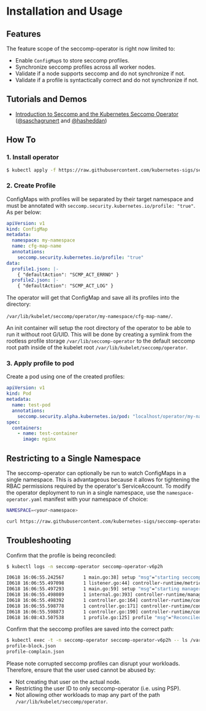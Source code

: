 # Installation and Usage

## Features

The feature scope of the seccomp-operator is right now limited to:

- Enable `ConfigMap`s to store seccomp profiles.
- Synchronize seccomp profiles across all worker nodes.
- Validate if a node supports seccomp and do not synchronize if not.
- Validate if a profile is syntactically correct and do not synchronize if not.


## Tutorials and Demos

- [Introduction to Seccomp and the Kubernetes Seccomp Operator](https://youtu.be/exg_zrg16SI)
  ([@saschagrunert](https://github.com/saschagrunert) and [@hasheddan](https://github.com/hasheddan))

## How To

### 1. Install operator

```sh
$ kubectl apply -f https://raw.githubusercontent.com/kubernetes-sigs/seccomp-operator/master/deploy/operator.yaml
```

### 2. Create Profile

ConfigMaps with profiles will be separated by their target namespace and must be
annotated with `seccomp.security.kubernetes.io/profile: "true"`. As per below:

```yaml
apiVersion: v1
kind: ConfigMap
metadata:
  namespace: my-namespace
  name: cfg-map-name
  annotations:
    seccomp.security.kubernetes.io/profile: "true"
data:
  profile1.json: |-
    { "defaultAction": "SCMP_ACT_ERRNO" }
  profile2.json: |-
    { "defaultAction": "SCMP_ACT_LOG" }
```

The operator will get that ConfigMap and save all its profiles into the
directory:

`/var/lib/kubelet/seccomp/operator/my-namespace/cfg-map-name/`.

An init container will setup the root directory of the operator to be able to
run it without root G/UID. This will be done by creating a symlink from the
rootless profile storage `/var/lib/seccomp-operator` to the default seccomp root
path inside of the kubelet root `/var/lib/kubelet/seccomp/operator`.

### 3. Apply profile to pod

Create a pod using one of the created profiles:

```yaml
apiVersion: v1
kind: Pod
metadata:
  name: test-pod
  annotations:
    seccomp.security.alpha.kubernetes.io/pod: "localhost/operator/my-namespace/cfg-map-name/profile1.json"
spec:
  containers:
    - name: test-container
      image: nginx
```

## Restricting to a Single Namespace

The seccomp-operator can optionally be run to watch ConfigMaps in a single
namespace. This is advantageous because it allows for tightening the RBAC
permissions required by the operator's ServiceAccount. To modify the operator
deployment to run in a single namespace, use the `namespace-operator.yaml`
manifest with your namespace of choice:

```sh
NAMESPACE=<your-namespace>

curl https://raw.githubusercontent.com/kubernetes-sigs/seccomp-operator/master/deploy/namespace-operator.yaml | sed "s/NS_REPLACE/$NAMESPACE/g" | kubectl apply -f -
```

## Troubleshooting

Confirm that the profile is being reconciled:

```sh
$ kubectl logs -n seccomp-operator seccomp-operator-v6p2h

I0618 16:06:55.242567       1 main.go:38] setup "msg"="starting seccomp-operator"
I0618 16:06:55.497098       1 listener.go:44] controller-runtime/metrics "msg"="metrics server is starting to listen"  "addr"=":8080"
I0618 16:06:55.497293       1 main.go:59] setup "msg"="starting manager"
I0618 16:06:55.498089       1 internal.go:393] controller-runtime/manager "msg"="starting metrics server"  "path"="/metrics"
I0618 16:06:55.498392       1 controller.go:164] controller-runtime/controller "msg"="Starting EventSource"  "controller"="profile" "source"={"Type":{"metadata":{"creationTimestamp":null}}}
I0618 16:06:55.598778       1 controller.go:171] controller-runtime/controller "msg"="Starting Controller"  "controller"="profile"
I0618 16:06:55.598873       1 controller.go:190] controller-runtime/controller "msg"="Starting workers"  "controller"="profile" "worker count"=1
I0618 16:08:43.507538       1 profile.go:125] profile "msg"="Reconciled profile" "namespace"="my-namespace" "profile"="test-profile" "resource version"="2912"
```

Confirm that the seccomp profiles are saved into the correct path:

```sh
$ kubectl exec -t -n seccomp-operator seccomp-operator-v6p2h -- ls /var/lib/kubelet/seccomp/operator/my-namespace/test-profile
profile-block.json
profile-complain.json
```

Please note corrupted seccomp profiles can disrupt your workloads. Therefore, ensure that the user used cannot be abused by:

- Not creating that user on the actual node.
- Restricting the user ID to only seccomp-operator (i.e. using PSP).
- Not allowing other workloads to map any part of the path `/var/lib/kubelet/seccomp/operator`.
